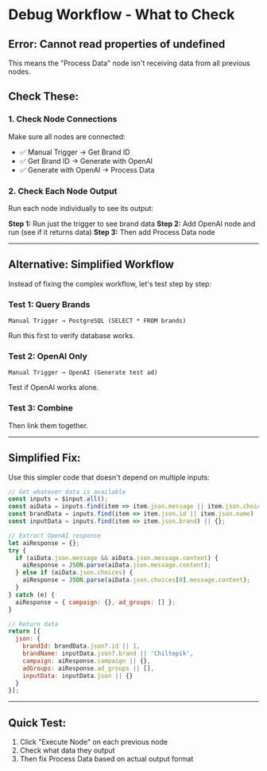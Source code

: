 # Debug Workflow - What to Check

## Error: Cannot read properties of undefined

This means the "Process Data" node isn't receiving data from all previous nodes.

## Check These:

### 1. Check Node Connections
Make sure all nodes are connected:
- ✅ Manual Trigger → Get Brand ID
- ✅ Get Brand ID → Generate with OpenAI  
- ✅ Generate with OpenAI → Process Data

### 2. Check Each Node Output
Run each node individually to see its output:

**Step 1:** Run just the trigger to see brand data
**Step 2:** Add OpenAI node and run (see if it returns data)
**Step 3:** Then add Process Data node

---

## Alternative: Simplified Workflow

Instead of fixing the complex workflow, let's test step by step:

### Test 1: Query Brands
```
Manual Trigger → PostgreSQL (SELECT * FROM brands)
```
Run this first to verify database works.

### Test 2: OpenAI Only
```
Manual Trigger → OpenAI (Generate test ad)
```
Test if OpenAI works alone.

### Test 3: Combine
Then link them together.

---

## Simplified Fix:

Use this simpler code that doesn't depend on multiple inputs:

```javascript
// Get whatever data is available
const inputs = $input.all();
const aiData = inputs.find(item => item.json.message || item.json.choices) || inputs[0];
const brandData = inputs.find(item => item.json.id || item.json.name) || {};
const inputData = inputs.find(item => item.json.brand) || {};

// Extract OpenAI response
let aiResponse = {};
try {
  if (aiData.json.message && aiData.json.message.content) {
    aiResponse = JSON.parse(aiData.json.message.content);
  } else if (aiData.json.choices) {
    aiResponse = JSON.parse(aiData.json.choices[0].message.content);
  }
} catch (e) {
  aiResponse = { campaign: {}, ad_groups: [] };
}

// Return data
return [{
  json: {
    brandId: brandData.json?.id || 1,
    brandName: inputData.json?.brand || 'Chiltepik',
    campaign: aiResponse.campaign || {},
    adGroups: aiResponse.ad_groups || [],
    inputData: inputData.json || {}
  }
}];
```

---

## Quick Test:
1. Click "Execute Node" on each previous node
2. Check what data they output
3. Then fix Process Data based on actual output format

